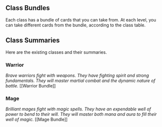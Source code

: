 ## Class Bundles
Each class has a bundle of cards that you can take from.
At each level, you can take different cards from the bundle, according to the class table.
## Class Summaries
Here are the existing classes and their summaries.
### Warrior
*Brave warriors fight with weapons. They have fighting spirit and strong fundamentals. They will master martial combat and the dynamic nature of battle.*
[[Warrior Bundle]]
### Mage
*Brilliant mages fight with magic spells. They have an expendable well of power to bend to their will. They will master both mana and aura to fill their well of magic.*
[[Mage Bundle]]

